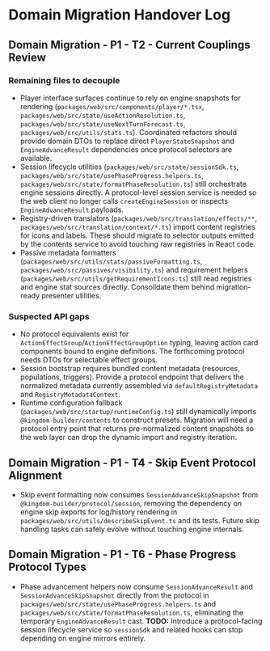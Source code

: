 # Domain Migration Handover Log

## Domain Migration - P1 - T2 - Current Couplings Review

### Remaining files to decouple

- Player interface surfaces continue to rely on engine snapshots for rendering (`packages/web/src/components/player/*.tsx`, `packages/web/src/state/useActionResolution.ts`, `packages/web/src/state/useNextTurnForecast.ts`, `packages/web/src/utils/stats.ts`). Coordinated refactors should provide domain DTOs to replace direct `PlayerStateSnapshot` and `EngineAdvanceResult` dependencies once protocol selectors are available.
- Session lifecycle utilities (`packages/web/src/state/sessionSdk.ts`, `packages/web/src/state/usePhaseProgress.helpers.ts`, `packages/web/src/state/formatPhaseResolution.ts`) still orchestrate engine sessions directly. A protocol-level session service is needed so the web client no longer calls `createEngineSession` or inspects `EngineAdvanceResult` payloads.
- Registry-driven translators (`packages/web/src/translation/effects/**`, `packages/web/src/translation/context/*.ts`) import content registries for icons and labels. These should migrate to selector outputs emitted by the contents service to avoid touching raw registries in React code.
- Passive metadata formatters (`packages/web/src/utils/stats/passiveFormatting.ts`, `packages/web/src/passives/visibility.ts`) and requirement helpers (`packages/web/src/utils/getRequirementIcons.ts`) still read registries and engine stat sources directly. Consolidate them behind migration-ready presenter utilities.

### Suspected API gaps

- No protocol equivalents exist for `ActionEffectGroup`/`ActionEffectGroupOption` typing, leaving action card components bound to engine definitions. The forthcoming protocol needs DTOs for selectable effect groups.
- Session bootstrap requires bundled content metadata (resources, populations, triggers). Provide a protocol endpoint that delivers the normalized metadata currently assembled via `defaultRegistryMetadata` and `RegistryMetadataContext`.
- Runtime configuration fallback (`packages/web/src/startup/runtimeConfig.ts`) still dynamically imports `@kingdom-builder/contents` to construct presets. Migration will need a protocol entry point that returns pre-normalized content snapshots so the web layer can drop the dynamic import and registry iteration.

## Domain Migration - P1 - T4 - Skip Event Protocol Alignment

- Skip event formatting now consumes `SessionAdvanceSkipSnapshot` from `@kingdom-builder/protocol/session`, removing the dependency on engine skip exports for log/history rendering in `packages/web/src/utils/describeSkipEvent.ts` and its tests. Future skip handling tasks can safely evolve without touching engine internals.

## Domain Migration - P1 - T6 - Phase Progress Protocol Types

- Phase advancement helpers now consume `SessionAdvanceResult` and `SessionAdvanceSkipSnapshot` directly from the protocol in `packages/web/src/state/usePhaseProgress.helpers.ts` and `packages/web/src/state/formatPhaseResolution.ts`, eliminating the temporary `EngineAdvanceResult` cast. **TODO:** Introduce a protocol-facing session lifecycle service so `sessionSdk` and related hooks can stop depending on engine mirrors entirely.
